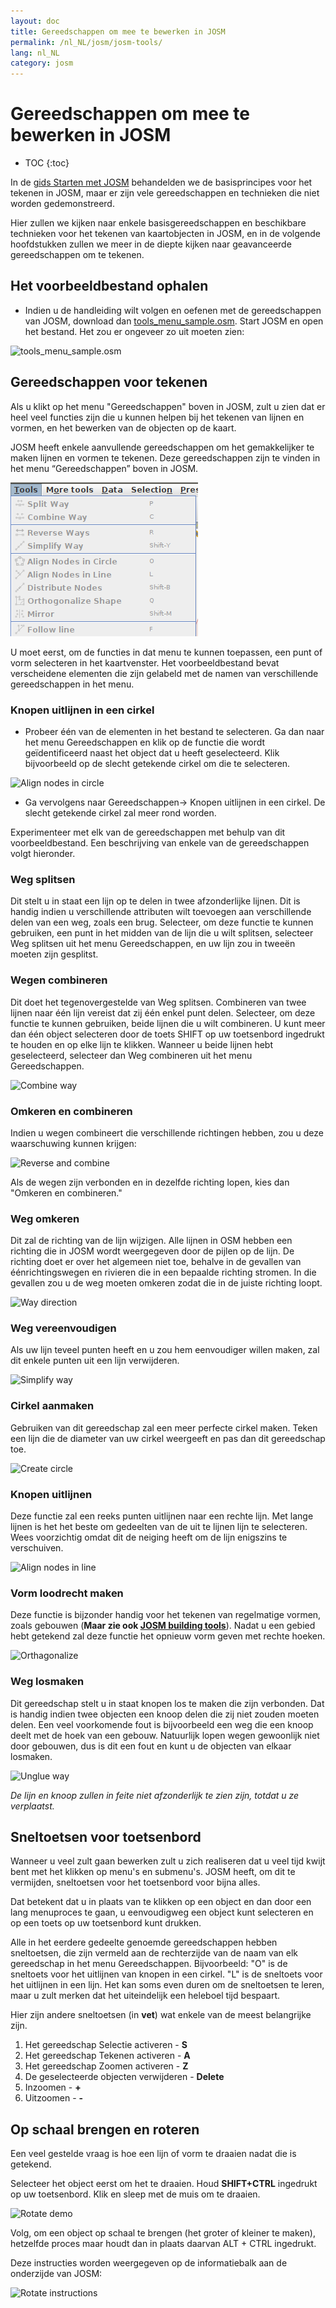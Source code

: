 ```yaml
---
layout: doc
title: Gereedschappen om mee te bewerken in JOSM
permalink: /nl_NL/josm/josm-tools/
lang: nl_NL
category: josm
---
```


Gereedschappen om mee te bewerken in JOSM
==================


- TOC
{:toc}

In de [gids Starten met JOSM](/nl_NL/josm/start-josm/) behandelden we de basisprincipes voor het tekenen in JOSM, maar er zijn vele gereedschappen en technieken die niet worden gedemonstreerd.

Hier zullen we kijken naar enkele basisgereedschappen en beschikbare technieken voor het tekenen van kaartobjecten  in JOSM, en in de volgende hoofdstukken zullen we meer in de diepte kijken naar geavanceerde gereedschappen om te tekenen.

Het voorbeeldbestand ophalen
-------------------

- Indien u de handleiding wilt volgen en oefenen met de gereedschappen van JOSM, download dan [tools_menu_sample.osm](/files/tools_menu_sample.osm). Start JOSM en open het bestand. Het zou er ongeveer zo uit moeten zien:

![tools_menu_sample.osm][]

Gereedschappen voor tekenen
-------------

Als u klikt op het menu "Gereedschappen" boven in JOSM, zult u zien dat er heel veel functies zijn die u kunnen helpen bij het tekenen van lijnen en vormen, en het bewerken van de objecten op de kaart.

JOSM heeft enkele aanvullende gereedschappen om het gemakkelijker te maken lijnen en vormen te tekenen. Deze gereedschappen zijn te vinden in het menu “Gereedschappen” boven in JOSM.

![Tools menu][]

U moet eerst, om de functies in dat menu te kunnen toepassen, een punt of vorm selecteren in het kaartvenster. Het voorbeeldbestand bevat verscheidene elementen die zijn gelabeld met de namen van verschillende gereedschappen in het menu.

### Knopen uitlijnen in een cirkel  

- Probeer één van de elementen in het bestand te selecteren. Ga dan naar het menu Gereedschappen en klik op de functie die wordt geïdentificeerd naast het object dat u heeft geselecteerd. Klik bijvoorbeeld op de slecht getekende cirkel om die te selecteren.

![Align nodes in circle][]

-   Ga vervolgens naar Gereedschappen-> Knopen uitlijnen in een cirkel. De slecht getekende cirkel zal meer rond worden.

Experimenteer met elk van de gereedschappen met behulp van dit voorbeeldbestand. Een beschrijving van enkele van de gereedschappen volgt hieronder.

### Weg splitsen  

Dit stelt u in staat een lijn op te delen in twee afzonderlijke lijnen. Dit is handig indien u verschillende attributen wilt toevoegen aan verschillende delen van een weg, zoals een brug. Selecteer, om deze functie te kunnen gebruiken, een punt in het midden van de lijn die u wilt splitsen, selecteer Weg splitsen uit het menu Gereedschappen, en uw lijn zou in tweeën moeten zijn gesplitst.


### Wegen combineren 

Dit doet het tegenovergestelde van Weg splitsen. Combineren van twee lijnen naar één lijn vereist dat zij één enkel punt delen. Selecteer, om deze functie te kunnen gebruiken, beide lijnen die u wilt combineren. U kunt meer dan één object selecteren door de toets SHIFT op uw toetsenbord ingedrukt te houden en op elke lijn te klikken. Wanneer u beide lijnen hebt geselecteerd, selecteer dan Weg combineren uit het menu Gereedschappen.

![Combine way][]


### Omkeren en combineren  

Indien u wegen combineert die verschillende richtingen hebben, zou u deze waarschuwing kunnen krijgen:

![Reverse and combine][]

Als de wegen zijn verbonden en in dezelfde richting lopen, kies dan "Omkeren en combineren."


### Weg omkeren

Dit zal de richting van de lijn wijzigen. Alle lijnen in OSM hebben een richting die in JOSM wordt weergegeven door de pijlen op de lijn. De richting doet er over het algemeen niet toe, behalve in de gevallen van éénrichtingswegen en rivieren die in een bepaalde richting stromen. In die gevallen zou u de weg moeten omkeren zodat die in de juiste richting loopt.

![Way direction][]

### Weg vereenvoudigen

Als uw lijn teveel punten heeft en u zou hem eenvoudiger willen maken, zal dit enkele punten uit een lijn verwijderen.

![Simplify way][]


### Cirkel aanmaken

Gebruiken van dit gereedschap zal een meer perfecte cirkel maken. Teken een lijn die de diameter van uw cirkel weergeeft en pas dan dit gereedschap toe.

![Create circle][]


### Knopen uitlijnen

Deze functie zal een reeks punten uitlijnen naar een rechte lijn.  Met lange lijnen is het het beste om gedeelten van de uit te lijnen lijn te selecteren. Wees voorzichtig omdat dit de neiging heeft om de lijn enigszins te verschuiven.

![Align nodes in line][]

### Vorm loodrecht maken

Deze functie is bijzonder handig voor het tekenen van regelmatige vormen, zoals gebouwen (**Maar zie ook [JOSM building tools](/nl_NL/josm/josm-more-plugins/)**). Nadat u een gebied hebt getekend zal deze functie het opnieuw vorm geven met rechte hoeken.

![Orthagonalize][]


### Weg losmaken

Dit gereedschap stelt u in staat knopen los te maken die zijn verbonden. Dat is handig indien twee objecten een knoop delen die zij niet zouden moeten delen. Een veel voorkomende fout is bijvoorbeeld een weg die een knoop deelt met de hoek van een gebouw. Natuurlijk lopen wegen gewoonlijk niet door gebouwen, dus is dit een fout en kunt u de objecten van elkaar losmaken.

![Unglue way][]

*De lijn en knoop zullen in feite niet afzonderlijk te zien zijn, totdat u ze verplaatst.*

Sneltoetsen voor toetsenbord
------------------

Wanneer u veel zult gaan bewerken zult u zich realiseren dat u veel tijd kwijt bent met het klikken op menu's en submenu's. JOSM heeft, om dit te vermijden, sneltoetsen voor het toetsenbord voor bijna alles.

Dat betekent dat u in plaats van te klikken op een object en dan door een lang menuproces te gaan, u eenvoudigweg een object kunt selecteren en op een toets op uw toetsenbord kunt drukken.

Alle in het eerdere gedeelte genoemde gereedschappen hebben sneltoetsen, die zijn vermeld aan de rechterzijde van de naam van elk gereedschap in het menu Gereedschappen. Bijvoorbeeld: "O" is de 
sneltoets voor het uitlijnen van knopen in een cirkel. "L" is de sneltoets voor het uitlijnen in een lijn. Het kan soms even duren om de sneltoetsen te leren, maar u zult merken dat het
uiteindelijk een heleboel tijd bespaart.

Hier zijn andere sneltoetsen (in **vet**) wat enkele van de meest belangrijke zijn.

1.  Het gereedschap Selectie activeren - **S**
2.  Het gereedschap Tekenen activeren - **A**
3.  Het gereedschap Zoomen activeren - **Z**
4.  De geselecteerde objecten verwijderen - **Delete**
5.  Inzoomen - **+**
6.  Uitzoomen - **-**


Op schaal brengen en roteren
----------------

Een veel gestelde vraag is hoe een lijn of vorm te draaien nadat die is getekend.

Selecteer het object eerst om het te draaien. Houd **SHIFT+CTRL** ingedrukt op uw toetsenbord. Klik en sleep met de muis om te draaien.

![Rotate demo][]

Volg, om een object op schaal te brengen (het groter of kleiner te maken), hetzelfde proces maar houdt dan in plaats daarvan ALT + CTRL ingedrukt.

Deze instructies worden weergegeven op de informatiebalk aan de onderzijde van JOSM:

![Rotate instructions][]




[tools_menu_sample.osm]: /images/josm/tools-menu-sample-file.png
[Tools menu]: /images/josm/tools-menu.png
[Align nodes in circle]: /images/josm/align-nodes-in-circle.png
[Combine way]: /images/josm/combine-way.png
[Reverse and combine]: /images/josm/reverse-and-combine.png
[Way direction]: /images/josm/way-direction.png
[Simplify way]: /images/josm/simplify-way.png
[Create circle]: /images/josm/create-circle.png
[Align nodes in line]: /images/josm/align-nodes-in-line.png
[Orthagonalize]: /images/josm/orthagonalize.png
[Unglue way]: /images/josm/unglue-way.png
[Keyboard S]: /images/josm/keyboard-s.png
[Keyboard A]: /images/josm/keyboard-a.png
[Keyboard Z]: /images/josm/keyboard-z.png
[Keyboard Del]: /images/josm/keyboard-del.png
[Keyboard plus]: /images/josm/keyboard-plus.png
[Keyboard minus]: /images/josm/keyboard-minus.png
[Rotate demo]: /images/josm/rotate-demo.png
[Rotate instructions]: /images/josm/rotate-instructions.png